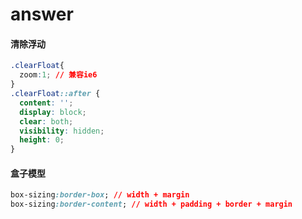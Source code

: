 # answer

#### 清除浮动
```css
.clearFloat{
  zoom:1; // 兼容ie6
}
.clearFloat::after {
  content: '';
  display: block;
  clear: both;
  visibility: hidden;
  height: 0;
}
```
#### 盒子模型
```css
box-sizing:border-box; // width + margin
box-sizing:border-content; // width + padding + border + margin
```